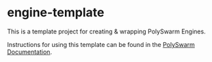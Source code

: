 # engine-template

This is a template project for creating & wrapping PolySwarm Engines.

Instructions for using this template can be found in the [PolySwarm Documentation](https://docs.polyswarm.io).

